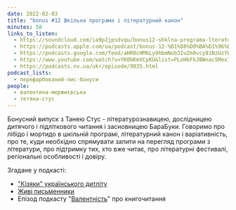 ```yaml
---
date: 2022-02-03
title: "bonus #12 Шкільна програма і літературний канон"
minutes: 58
links_to_listen:
  - https://soundcloud.com/ia9p2jpsdvqu/bonus12-shklna-programa-lteraturniy-kanon-tetyana-stus
  - https://podcasts.apple.com/ua/podcast/bonus-12-%D1%88%D0%BA%D1%96%D0%BB%D1%8C%D0%BD%D0%B0-%D0%BF%D1%80%D0%BE%D0%B3%D1%80%D0%B0%D0%BC%D0%B0-%D1%96-%D0%BB%D1%96%D1%82%D0%B5%D1%80%D0%B0%D1%82%D1%83%D1%80%D0%BD%D0%B8%D0%B9-%D0%BA%D0%B0%D0%BD%D0%BE%D0%BD/id1563575488?i=1000549866041
  - https://podcasts.google.com/feed/aHR0cHM6Ly9hbmNob3IuZm0vcy81NzUzYWEwMC9wb2RjYXN0L3Jzcw/episode/ZWVkZjFjNTgtYjY0Yy00ZGI3LWIyMWUtYTNiYTRkOWE2Mjli?sa=X&ved=0CA0QkfYCahcKEwio15_hy7D6AhUAAAAAHQAAAAAQAQ
  - https://www.youtube.com/watch?v=YK0bKmVCpKU&list=PLoHkFkJBWnacSMox7iWMMtWmSyZJ7lepM&index=12
  - https://podcasts.nv.ua/ukr/episode/9835.html
podcast_lists:
  - перефарбований-лис-бонуси
people:
  - валентина-мержиєвська
  - тетяна-стус
---
```


Бонусний випуск з Танею Стус \- літературознавицею, дослідницею дитячого і
підліткового читання і засновницею БараБуки. Говоримо про лібідо і мортидо в
шкільній програмі, літературний канон і варіативність, про те, куди необхідно
спрямувати запити на перегляд програми з літератури, про підтримку тих, хто вже
читає, про літературні фестивалі, регіональні особливості і довіру.  

Згадане у подкасті:

- ["Кізяки" українського дитліту][1] 
- [Живі письменники][2]
- Епізод подкасту "[Валентність][3]" про книгочитання 

[1]: https://www.barabooka.com.ua/kizyaki-ukrainskogo-ditlitu/
[2]: https://alivewriters.com.ua/
[3]: https://cutt.ly/MRwku27
